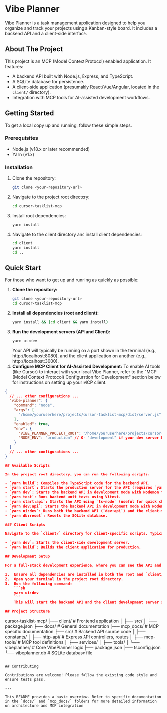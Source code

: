 # Vibe Planner

Vibe Planner is a task management application designed to help you organize and track your projects using a Kanban-style board. It includes a backend API and a client-side interface.

## About The Project

This project is an MCP (Model Context Protocol) enabled application. It features:

- A backend API built with Node.js, Express, and TypeScript.
- A SQLite database for persistence.
- A client-side application (presumably React/Vue/Angular, located in the `client/` directory).
- Integration with MCP tools for AI-assisted development workflows.

## Getting Started

To get a local copy up and running, follow these simple steps.

### Prerequisites

- Node.js (v18.x or later recommended)
- Yarn (v1.x)

### Installation

1.  Clone the repository:
    ```sh
    git clone <your-repository-url>
    ```
2.  Navigate to the project root directory:
    ```sh
    cd cursor-tasklist-mcp
    ```
3.  Install root dependencies:
    ```sh
    yarn install
    ```
4.  Navigate to the client directory and install client dependencies:
    ```sh
    cd client
    yarn install
    cd ..
    ```

## Quick Start

For those who want to get up and running as quickly as possible:

1.  **Clone the repository:**
    ```sh
    git clone <your-repository-url>
    cd cursor-tasklist-mcp
    ```
2.  **Install all dependencies (root and client):**
    ```sh
    yarn install && (cd client && yarn install)
    ```
3.  **Run the development servers (API and Client):**
    ```sh
    yarn ui:dev
    ```
    Your API will typically be running on a port shown in the terminal (e.g., http://localhost:8080), and the client application on another (e.g., http://localhost:3000).
4.  **Configure MCP Client for AI-Assisted Development:**
    To enable AI tools (like Cursor) to interact with your local Vibe Planner, refer to the "MCP (Model Context Protocol) Configuration for Development" section below for instructions on setting up your MCP client.

````json
{
  // ... other configurations ...
  "vibe-planner": {
    "command": "node",
    "args": [
      "/home/youruserhere/projects/cursor-tasklist-mcp/dist/server.js" // Adjust path as necessary
    ],
    "enabled": true,
    "env": {
      "VIBE_PLANNER_PROJECT_ROOT": "/home/youruserhere/projects/cursor-tasklist-mcp", // Adjust path
      "NODE_ENV": "production" // Or "development" if your dev server behaves differently
    }
  }
  // ... other configurations ...
}

## Available Scripts

In the project root directory, you can run the following scripts:

- `yarn build`: Compiles the TypeScript code for the backend API.
- `yarn start`: Starts the production server for the API (requires `yarn build` to be run first).
- `yarn dev`: Starts the backend API in development mode with Nodemon for automatic restarts.
- `yarn test`: Runs backend unit tests using Vitest.
- `yarn start:api`: Starts the API using `ts-node` (useful for quick checks without a full build).
- `yarn dev:api`: Starts the backend API in development mode with Nodemon, specifically watching API and VibePlanner related files.
- `yarn ui:dev`: Runs both the backend API (`dev:api`) and the client-side development server (`client/yarn dev`) concurrently. This is the recommended command for full-stack development and to visualize the Kanban board.
- `yarn db:reset`: Resets the SQLite database.

### Client Scripts

Navigate to the `client/` directory for client-specific scripts. Typically, this will include:

- `yarn dev`: Starts the client-side development server.
- `yarn build`: Builds the client application for production.

## Development Setup

For a full-stack development experience, where you can see the API and the UI (Kanban board) running together:

1.  Ensure all dependencies are installed in both the root and `client/` directories as described in the Installation section.
2.  Open your terminal in the project root directory.
3.  Run the following command:
    ```sh
    yarn ui:dev
    ```
    This will start the backend API and the client development server simultaneously. The API will typically be available at `http://localhost:PORT_API` (check terminal output) and the client at `http://localhost:PORT_CLIENT`.

## Project Structure

````

cursor-tasklist-mcp/
├── client/ # Frontend application
│ ├── src/
│ └── package.json
├── docs/ # General documentation
├── mcp_docs/ # MCP specific documentation
├── src/ # Backend API source code
│ ├── constants/
│ ├── http-api/ # Express API controllers, routes
│ ├── mcp-tools/ # MCP tool definitions
│ ├── services/
│ ├── tools/
│ └── vibeplanner/ # Core VibePlanner logic
├── package.json
├── tsconfig.json
└── vibeplanner.db # SQLite database file

```

## Contributing

Contributions are welcome! Please follow the existing code style and ensure tests pass.

---

This README provides a basic overview. Refer to specific documentation in the `docs/` and `mcp_docs/` folders for more detailed information on architecture and MCP integration.
```
